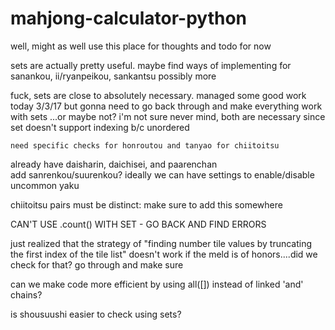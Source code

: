 # mahjong-calculator-python

well, might as well use this place for thoughts and todo for now

sets are actually pretty useful. maybe find ways of implementing for sanankou, ii/ryanpeikou, sankantsu possibly more

fuck, sets are close to absolutely necessary. managed some good work today 3/3/17 but gonna need to go back through and make everything work with sets
    ...or maybe not? i'm not sure
    never mind, both are necessary since set doesn't support indexing b/c unordered

    need specific checks for honroutou and tanyao for chiitoitsu

already have daisharin, daichisei, and paarenchan   
    add sanrenkou/suurenkou? ideally we can have settings to enable/disable uncommon yaku

chiitoitsu pairs must be distinct: make sure to add this somewhere

CAN'T USE .count() WITH SET - GO BACK AND FIND ERRORS

just realized that the strategy of "finding number tile values by truncating the first index of the tile list" doesn't work if the meld is of honors....did we check for that? go through and make sure

can we make code more efficient by using all([]) instead of linked 'and' chains?

is shousuushi easier to check using sets?
